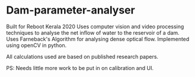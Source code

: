 # Dam-parameter-analyser
Built for Reboot Kerala 2020
Uses computer vision and video processing techniques to analyse the net inflow of water to the reservoir of a dam.
Uses Farneback's Algorithm for analysing dense optical flow. Implemented using openCV in python.

All calculations used are based on published research papers.

PS: Needs little more work to be put in on calibration and UI.

